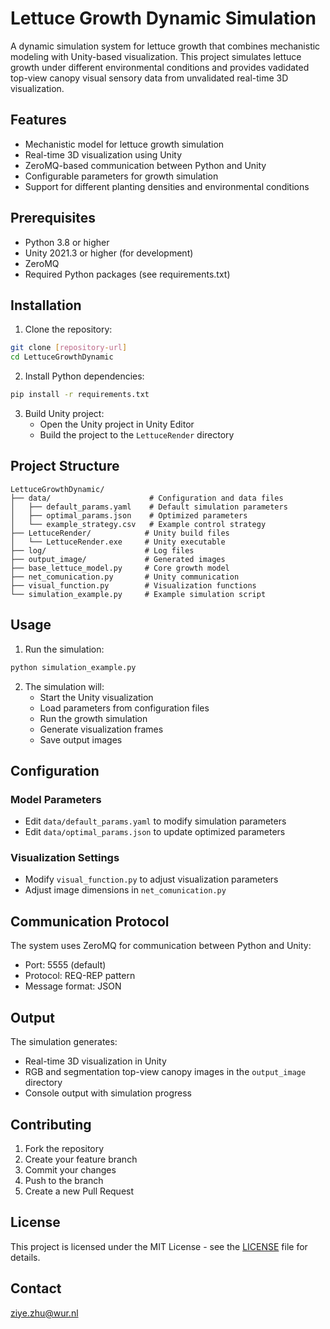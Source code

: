 # Lettuce Growth Dynamic Simulation

A dynamic simulation system for lettuce growth that combines mechanistic modeling with Unity-based visualization. This project simulates lettuce growth under different environmental conditions and provides vadidated top-view canopy visual sensory data from unvalidated real-time 3D visualization.

## Features

- Mechanistic model for lettuce growth simulation
- Real-time 3D visualization using Unity
- ZeroMQ-based communication between Python and Unity
- Configurable parameters for growth simulation
- Support for different planting densities and environmental conditions

## Prerequisites
- Python 3.8 or higher
- Unity 2021.3 or higher (for development)
- ZeroMQ
- Required Python packages (see requirements.txt)

## Installation

1. Clone the repository:
```bash
git clone [repository-url]
cd LettuceGrowthDynamic
```

2. Install Python dependencies:
```bash
pip install -r requirements.txt
```

3. Build Unity project:
   - Open the Unity project in Unity Editor
   - Build the project to the `LettuceRender` directory

## Project Structure

```
LettuceGrowthDynamic/
├── data/                      # Configuration and data files
│   ├── default_params.yaml    # Default simulation parameters
│   ├── optimal_params.json    # Optimized parameters
│   └── example_strategy.csv   # Example control strategy
├── LettuceRender/            # Unity build files
│   └── LettuceRender.exe     # Unity executable
├── log/                      # Log files
├── output_image/             # Generated images
├── base_lettuce_model.py     # Core growth model
├── net_comunication.py       # Unity communication
├── visual_function.py        # Visualization functions
└── simulation_example.py     # Example simulation script
```

## Usage

1. Run the simulation:
```bash
python simulation_example.py
```

2. The simulation will:
   - Start the Unity visualization
   - Load parameters from configuration files
   - Run the growth simulation
   - Generate visualization frames
   - Save output images

## Configuration

### Model Parameters
- Edit `data/default_params.yaml` to modify simulation parameters
- Edit `data/optimal_params.json` to update optimized parameters

### Visualization Settings
- Modify `visual_function.py` to adjust visualization parameters
- Adjust image dimensions in `net_comunication.py`

## Communication Protocol

The system uses ZeroMQ for communication between Python and Unity:
- Port: 5555 (default)
- Protocol: REQ-REP pattern
- Message format: JSON

## Output

The simulation generates:
- Real-time 3D visualization in Unity
- RGB and segmentation top-view canopy images in the `output_image` directory
- Console output with simulation progress

## Contributing

1. Fork the repository
2. Create your feature branch
3. Commit your changes
4. Push to the branch
5. Create a new Pull Request

## License

This project is licensed under the MIT License - see the [LICENSE](LICENSE) file for details.

## Contact
ziye.zhu@wur.nl
